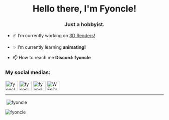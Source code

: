 <h1 align="center">Hello there, I'm Fyoncle!</h1>
<h3 align="center">Just a hobbyist.</h3>

- ☄️ I’m currently working on [3D Renders!](artstation.com/fyoncle)

- ✨ I’m currently learning **animating!**

- 📫 How to reach me **Discord: fyoncle**

<h3 align="left">My social medias:</h3>
<p align="left">
<a href="https://twitter.com/fyoncle" target="blank"><img align="center" src="https://raw.githubusercontent.com/rahuldkjain/github-profile-readme-generator/master/src/images/icons/Social/twitter.svg" alt="fyoncle" height="30" width="40" /></a>
<a href="https://instagram.com/fyoncle" target="blank"><img align="center" src="https://raw.githubusercontent.com/rahuldkjain/github-profile-readme-generator/master/src/images/icons/Social/instagram.svg" alt="fyoncle" height="30" width="40" /></a>
<a href="https://www.youtube.com/c/fyoncleanimates" target="blank"><img align="center" src="https://raw.githubusercontent.com/rahuldkjain/github-profile-readme-generator/master/src/images/icons/Social/youtube.svg" alt="fyoncleanimates" height="30" width="40" /></a>
<a href="https://discord.gg/WFpDr7zY8Z" target="blank"><img align="center" src="https://raw.githubusercontent.com/rahuldkjain/github-profile-readme-generator/master/src/images/icons/Social/discord.svg" alt="WFpDr7zY8Z" height="30" width="40" /></a>
</p>

***
<p>&nbsp;<img align="center" src="https://github-readme-stats.vercel.app/api?username=fyoncle&show_icons=true&locale=en" alt="fyoncle" /></p>

<p><img align="center" src="https://github-readme-streak-stats.herokuapp.com/?user=fyoncle&" alt="fyoncle" /></p>
